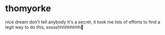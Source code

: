 # thomyorke
nice dream
don't tell anybody it's a secret, it took me lots of efforts to find a legit way to do this, ssssshhhhhhhhh🤫

